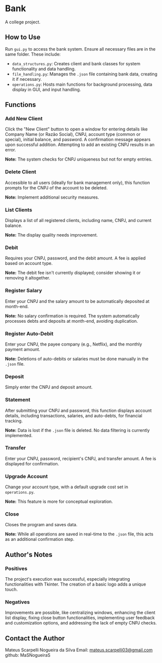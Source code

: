 # Bank
A college project.

## How to Use
Run `gui.py` to access the bank system. Ensure all necessary files are in the same folder. These include: 
- `data_structures.py`: Creates client and bank classes for system functionality and data handling.
- `file_handling.py`: Manages the `.json` file containing bank data, creating it if necessary.
- `operations.py`: Hosts main functions for background processing, data display in GUI, and input handling.

## Functions

### Add New Client
Click the "New Client" button to open a window for entering details like Company Name (or Razão Social), CNPJ, account type (common or special), initial balance, and password. A confirmation message appears upon successful addition. Attempting to add an existing CNPJ results in an error.

**Note:** The system checks for CNPJ uniqueness but not for empty entries.

### Delete Client
Accessible to all users (ideally for bank management only), this function prompts for the CNPJ of the account to be deleted.

**Note:** Implement additional security measures.

### List Clients
Displays a list of all registered clients, including name, CNPJ, and current balance.

**Note:** The display quality needs improvement.

### Debit
Requires your CNPJ, password, and the debit amount. A fee is applied based on account type.

**Note:** The debit fee isn't currently displayed; consider showing it or removing it altogether.

### Register Salary
Enter your CNPJ and the salary amount to be automatically deposited at month-end.

**Note:** No salary confirmation is required. The system automatically processes debts and deposits at month-end, avoiding duplication.

### Register Auto-Debit
Enter your CNPJ, the payee company (e.g., Netflix), and the monthly payment amount.

**Note:** Deletions of auto-debits or salaries must be done manually in the `.json` file.

### Deposit
Simply enter the CNPJ and deposit amount.

### Statement
After submitting your CNPJ and password, this function displays account details, including transactions, salaries, and auto-debts, for financial tracking.

**Note:** Data is lost if the `.json` file is deleted. No data filtering is currently implemented.

### Transfer
Enter your CNPJ, password, recipient's CNPJ, and transfer amount. A fee is displayed for confirmation.

### Upgrade Account
Change your account type, with a default upgrade cost set in `operations.py`.

**Note:** This feature is more for conceptual exploration.

### Close
Closes the program and saves data.

**Note:** While all operations are saved in real-time to the `.json` file, this acts as an additional confirmation step.

## Author's Notes

### Positives
The project's execution was successful, especially integrating functionalities with Tkinter. The creation of a basic logo adds a unique touch.

### Negatives
Improvements are possible, like centralizing windows, enhancing the client list display, fixing close button functionalities, implementing user feedback and customization options, and addressing the lack of empty CNPJ checks.

## Contact the Author

Mateus Scarpelli Nogueira da Silva
Email: mateus.scarpelli03@gmail.com
github: MaSNogueiraS